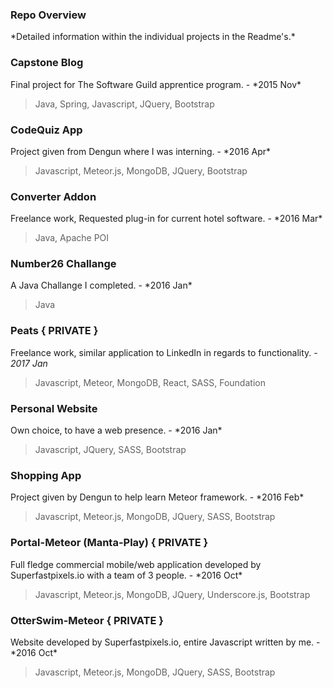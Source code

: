 <h3>Repo Overview</h3>
*Detailed information within the individual projects in the Readme's.*

<h3>Capstone Blog</h3>
Final project for The Software Guild apprentice program. - *2015 Nov*


>Java, Spring, Javascript, JQuery, Bootstrap
                      
<h3>CodeQuiz App</h3> 
Project given from Dengun where I was interning. - *2016 Apr*

>Javascript, Meteor.js, MongoDB, JQuery, Bootstrap

<h3>Converter Addon</h3>
Freelance work, Requested plug-in for current hotel software. - *2016 Mar*

>Java, Apache POI

<h3>Number26 Challange</h3>
A Java Challange I completed. - *2016 Jan*

>Java

<h3>Peats { PRIVATE }</h3>

Freelance work, similar application to LinkedIn in regards to functionality. - *2017 Jan*

>Javascript, Meteor, MongoDB, React, SASS, Foundation
                      
<h3>Personal Website</h3>
Own choice, to have a web presence. - *2016 Jan*

>Javascript, JQuery, SASS, Bootstrap
                      
<h3>Shopping App</h3>
Project given by Dengun to help learn Meteor framework. - *2016 Feb*

>Javascript, Meteor.js, MongoDB, JQuery, SASS, Bootstrap
                     
<h3>Portal-Meteor (Manta-Play) { PRIVATE }</h3>
Full fledge commercial mobile/web application developed by Superfastpixels.io with a team of 3 people. - *2016 Oct*

>Javascript, Meteor.js, MongoDB, JQuery, Underscore.js, Bootstrap
                                            
<h3>OtterSwim-Meteor { PRIVATE }</h3>
Website developed by Superfastpixels.io, entire Javascript written by me. - *2016 Oct*

>Javascript, Meteor.js, MongoDB, JQuery, SASS, Bootstrap
                     
         
